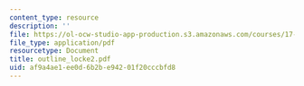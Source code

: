 ```yaml
---
content_type: resource
description: ''
file: https://ol-ocw-studio-app-production.s3.amazonaws.com/courses/17-03-introduction-to-political-thought-spring-2004/af9a4ae1ee0d6b2be94201f20cccbfd8_outline_locke2.pdf
file_type: application/pdf
resourcetype: Document
title: outline_locke2.pdf
uid: af9a4ae1-ee0d-6b2b-e942-01f20cccbfd8
---
```

